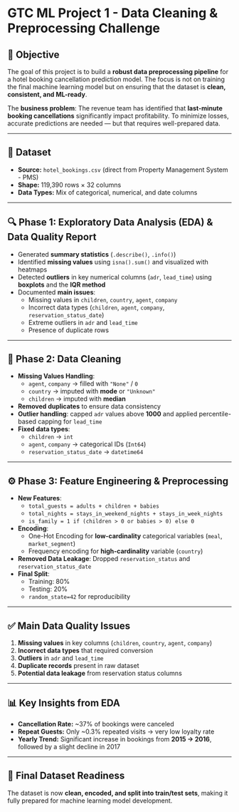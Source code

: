 # GTC ML Project 1 - Data Cleaning & Preprocessing Challenge  

## 📌 Objective  
The goal of this project is to build a **robust data preprocessing pipeline** for a hotel booking cancellation prediction model. The focus is not on training the final machine learning model but on ensuring that the dataset is **clean, consistent, and ML-ready**.  

The **business problem**: The revenue team has identified that **last-minute booking cancellations** significantly impact profitability. To minimize losses, accurate predictions are needed — but that requires well-prepared data.  

---

## 📂 Dataset  
- **Source:** `hotel_bookings.csv` (direct from Property Management System - PMS)  
- **Shape:** 119,390 rows × 32 columns  
- **Data Types:** Mix of categorical, numerical, and date columns  

---

## 🔍 Phase 1: Exploratory Data Analysis (EDA) & Data Quality Report  
- Generated **summary statistics** (`.describe()`, `.info()`)  
- Identified **missing values** using `isna().sum()` and visualized with heatmaps  
- Detected **outliers** in key numerical columns (`adr`, `lead_time`) using **boxplots** and the **IQR method**  
- Documented **main issues**:  
  - Missing values in `children`, `country`, `agent`, `company`  
  - Incorrect data types (`children`, `agent`, `company`, `reservation_status_date`)  
  - Extreme outliers in `adr` and `lead_time`  
  - Presence of duplicate rows  

---

## 🧹 Phase 2: Data Cleaning  
- **Missing Values Handling**:  
  - `agent`, `company` → filled with `"None"` / `0`  
  - `country` → imputed with **mode** or `"Unknown"`  
  - `children` → imputed with **median**  
- **Removed duplicates** to ensure data consistency  
- **Outlier handling**: capped `adr` values above **1000** and applied percentile-based capping for `lead_time`  
- **Fixed data types**:  
  - `children` → `int`  
  - `agent`, `company` → categorical IDs (`Int64`)  
  - `reservation_status_date` → `datetime64`  

---

## ⚙️ Phase 3: Feature Engineering & Preprocessing  
- **New Features**:  
  - `total_guests = adults + children + babies`  
  - `total_nights = stays_in_weekend_nights + stays_in_week_nights`  
  - `is_family = 1 if (children > 0 or babies > 0) else 0`  
- **Encoding**:  
  - One-Hot Encoding for **low-cardinality** categorical variables (`meal`, `market_segment`)  
  - Frequency encoding for **high-cardinality** variable (`country`)  
- **Removed Data Leakage**: Dropped `reservation_status` and `reservation_status_date`  
- **Final Split**:  
  - Training: 80%  
  - Testing: 20%  
  - `random_state=42` for reproducibility  

---

## ✅ Main Data Quality Issues  
1. **Missing values** in key columns (`children`, `country`, `agent`, `company`)  
2. **Incorrect data types** that required conversion  
3. **Outliers** in `adr` and `lead_time`  
4. **Duplicate records** present in raw dataset  
5. **Potential data leakage** from reservation status columns  

---

## 📊 Key Insights from EDA  
- **Cancellation Rate:** ~37% of bookings were canceled  
- **Repeat Guests:** Only ~0.3% repeated visits → very low loyalty rate  
- **Yearly Trend:** Significant increase in bookings from **2015 → 2016**, followed by a slight decline in 2017  

---

## 🚀 Final Dataset Readiness  
The dataset is now **clean, encoded, and split into train/test sets**, making it fully prepared for machine learning model development.  
